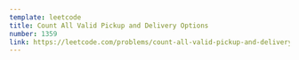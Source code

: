 ```yaml
---
template: leetcode
title: Count All Valid Pickup and Delivery Options
number: 1359
link: https://leetcode.com/problems/count-all-valid-pickup-and-delivery-options
---
```

